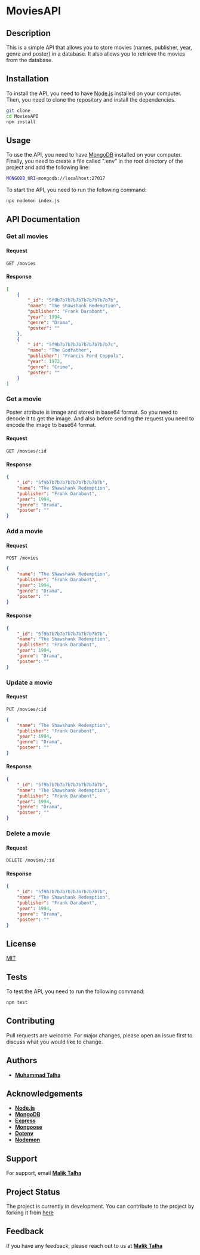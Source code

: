 # MoviesAPI

## Description

This is a simple API that allows you to store movies (names, publisher, year, genre and poster) in a database. It also allows you to retrieve the movies from the database.

## Installation

To install the API, you need to have [Node.js](https://nodejs.org/en/) installed on your computer. Then, you need to clone the repository and install the dependencies.

```bash
git clone
cd MoviesAPI
npm install
```

## Usage

To use the API, you need to have [MongoDB](https://www.mongodb.com/) installed on your computer. Finally, you need to create a file called ".env" in the root directory of the project and add the following line:

```bash
MONGODB_URI=mongodb://localhost:27017
```

To start the API, you need to run the following command:

```bash
npx nodemon index.js
```

## API Documentation

### Get all movies

#### Request

`GET /movies`


#### Response

```json
[
    {
        "_id": "5f9b7b7b7b7b7b7b7b7b7b7b",
        "name": "The Shawshank Redemption",
        "publisher": "Frank Darabont",
        "year": 1994,
        "genre": "Drama",
        "poster": ""
    },
    {
        "_id": "5f9b7b7b7b7b7b7b7b7b7b7c",
        "name": "The Godfather",
        "publisher": "Francis Ford Coppola",
        "year": 1972,
        "genre": "Crime",
        "poster": ""
    }
]
```

### Get a movie

Poster attribute is image and stored in base64 format. So you need to decode it to get the image.
And also before sending the request you need to encode the image to base64 format.

#### Request

`GET /movies/:id`

#### Response

```json
{
    "_id": "5f9b7b7b7b7b7b7b7b7b7b7b",
    "name": "The Shawshank Redemption",
    "publisher": "Frank Darabont",
    "year": 1994,
    "genre": "Drama",
    "poster": ""
}
```

### Add a movie

#### Request

`POST /movies`

```json
{
    "name": "The Shawshank Redemption",
    "publisher": "Frank Darabont",
    "year": 1994,
    "genre": "Drama",
    "poster": ""
}
```

#### Response

```json
{
    "_id": "5f9b7b7b7b7b7b7b7b7b7b7b",
    "name": "The Shawshank Redemption",
    "publisher": "Frank Darabont",
    "year": 1994,
    "genre": "Drama",
    "poster": ""
}
```

### Update a movie

#### Request

`PUT /movies/:id`

```json
{
    "name": "The Shawshank Redemption",
    "publisher": "Frank Darabont",
    "year": 1994,
    "genre": "Drama",
    "poster": ""
}
```

#### Response

```json
{
    "_id": "5f9b7b7b7b7b7b7b7b7b7b7b",
    "name": "The Shawshank Redemption",
    "publisher": "Frank Darabont",
    "year": 1994,
    "genre": "Drama",
    "poster": ""
}
```

### Delete a movie

#### Request

`DELETE /movies/:id`

#### Response

```json
{
    "_id": "5f9b7b7b7b7b7b7b7b7b7b7b",
    "name": "The Shawshank Redemption",
    "publisher": "Frank Darabont",
    "year": 1994,
    "genre": "Drama",
    "poster": ""
}
```

## License

[MIT](https://choosealicense.com/licenses/mit/)




## Tests

To test the API, you need to run the following command:

```bash
npm test
```

## Contributing

Pull requests are welcome. For major changes, please open an issue first to discuss what you would like to change.

## Authors

- [**Muhammad Talha**](https://github.com/MalikTalha03)


## Acknowledgements

- [**Node.js**](https://nodejs.org/en/)
- [**MongoDB**](https://www.mongodb.com/)
- [**Express**](https://expressjs.com/)
- [**Mongoose**](https://mongoosejs.com/)
- [**Dotenv**](https://www.npmjs.com/package/dotenv)
- [**Nodemon**](https://www.npmjs.com/package/nodemon)

## Support

For support, email
[**Malik Talha**](mailto:mtnaqshbandi2003@gmail.com?subject=[GitHub]%20MoviesAPI%20Support)

## Project Status

The project is currently in development. You can contribute to the project by
forking it from [here](https://github.com/MalikTalha03/MoviesAPI)

## Feedback

If you have any feedback, please reach out to us at
[**Malik Talha**](mailto:mtnaqshbandi2003@gmail.com?subject=[GitHub]%20MoviesAPI%20Feedback)
